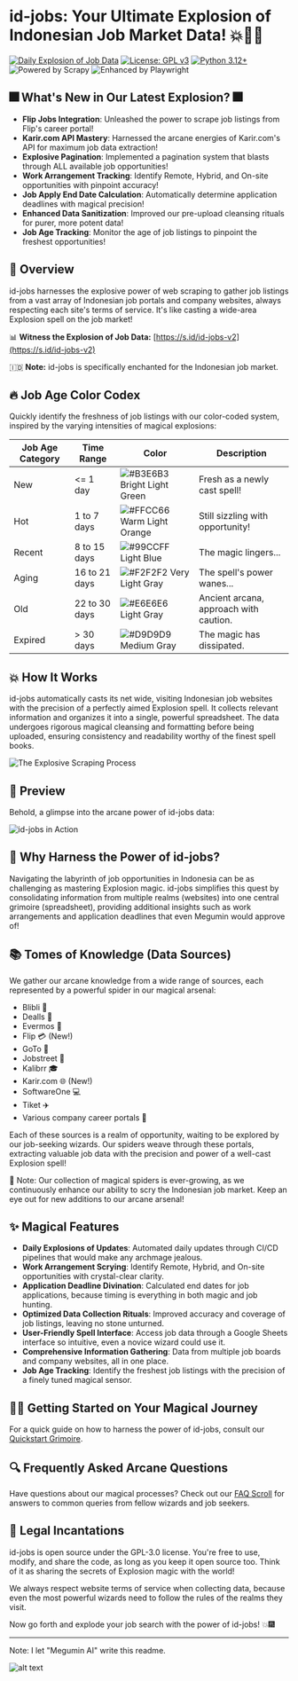 # id-jobs: Your Ultimate Explosion of Indonesian Job Market Data! 💥🧙‍♀️

[![Daily Explosion of Job Data](https://github.com/ceroberoz/id-jobs/actions/workflows/scrape.yml/badge.svg)](https://github.com/ceroberoz/id-jobs/actions/workflows/scrape.yml)
[![License: GPL v3](https://img.shields.io/badge/License-GPLv3-blue.svg)](https://www.gnu.org/licenses/gpl-3.0)
[![Python 3.12+](https://img.shields.io/badge/python-3.12+-blue.svg)](https://www.python.org/downloads/)
![Powered by Scrapy](https://img.shields.io/badge/Powered%20by-Scrapy-green.svg)
![Enhanced by Playwright](https://img.shields.io/badge/Enhanced%20by-Playwright-orange.svg)

## 🎆 What's New in Our Latest Explosion? 🎆

- **Flip Jobs Integration**: Unleashed the power to scrape job listings from Flip's career portal!
- **Karir.com API Mastery**: Harnessed the arcane energies of Karir.com's API for maximum job data extraction!
- **Explosive Pagination**: Implemented a pagination system that blasts through ALL available job opportunities!
- **Work Arrangement Tracking**: Identify Remote, Hybrid, and On-site opportunities with pinpoint accuracy!
- **Job Apply End Date Calculation**: Automatically determine application deadlines with magical precision!
- **Enhanced Data Sanitization**: Improved our pre-upload cleansing rituals for purer, more potent data!
- **Job Age Tracking**: Monitor the age of job listings to pinpoint the freshest opportunities!

## 🌋 Overview

id-jobs harnesses the explosive power of web scraping to gather job listings from a vast array of Indonesian job portals and company websites, always respecting each site's terms of service. It's like casting a wide-area Explosion spell on the job market!

📊 **Witness the Explosion of Job Data:** [https://s.id/id-jobs-v2](https://s.id/id-jobs-v2)

🇮🇩 **Note:** id-jobs is specifically enchanted for the Indonesian job market.

## 🔥 Job Age Color Codex

Quickly identify the freshness of job listings with our color-coded system, inspired by the varying intensities of magical explosions:

| Job Age Category | Time Range | Color | Description |
|------------------|------------|-------|-------------|
| New | <= 1 day | ![#B3E6B3](https://via.placeholder.com/15/B3E6B3/000000?text=+) Bright Light Green | Fresh as a newly cast spell! |
| Hot | 1 to 7 days | ![#FFCC66](https://via.placeholder.com/15/FFCC66/000000?text=+) Warm Light Orange | Still sizzling with opportunity! |
| Recent | 8 to 15 days | ![#99CCFF](https://via.placeholder.com/15/99CCFF/000000?text=+) Light Blue | The magic lingers... |
| Aging | 16 to 21 days | ![#F2F2F2](https://via.placeholder.com/15/F2F2F2/000000?text=+) Very Light Gray | The spell's power wanes... |
| Old | 22 to 30 days | ![#E6E6E6](https://via.placeholder.com/15/E6E6E6/000000?text=+) Light Gray | Ancient arcana, approach with caution. |
| Expired | > 30 days | ![#D9D9D9](https://via.placeholder.com/15/D9D9D9/000000?text=+) Medium Gray | The magic has dissipated. |

## 💥 How It Works

id-jobs automatically casts its net wide, visiting Indonesian job websites with the precision of a perfectly aimed Explosion spell. It collects relevant information and organizes it into a single, powerful spreadsheet. The data undergoes rigorous magical cleansing and formatting before being uploaded, ensuring consistency and readability worthy of the finest spell books.

![The Explosive Scraping Process](how-scraper-works.gif)

## 🔮 Preview

Behold, a glimpse into the arcane power of id-jobs data:

![id-jobs in Action](screen-capture-dev.png)

## 🚀 Why Harness the Power of id-jobs?

Navigating the labyrinth of job opportunities in Indonesia can be as challenging as mastering Explosion magic. id-jobs simplifies this quest by consolidating information from multiple realms (websites) into one central grimoire (spreadsheet), providing additional insights such as work arrangements and application deadlines that even Megumin would approve of!

## 📚 Tomes of Knowledge (Data Sources)

We gather our arcane knowledge from a wide range of sources, each represented by a powerful spider in our magical arsenal:

- Blibli 🛒
- Dealls 🤝
- Evermos 🌟
- Flip 💳 (New!)
- GoTo 🚗
- Jobstreet 💼
- Kalibrr 🎓
- Karir.com 🌐 (New!)
- SoftwareOne 💻
- Tiket ✈️
- Various company career portals 🏢

Each of these sources is a realm of opportunity, waiting to be explored by our job-seeking wizards. Our spiders weave through these portals, extracting valuable job data with the precision and power of a well-cast Explosion spell!

🔮 Note: Our collection of magical spiders is ever-growing, as we continuously enhance our ability to scry the Indonesian job market. Keep an eye out for new additions to our arcane arsenal!

## ✨ Magical Features

- **Daily Explosions of Updates**: Automated daily updates through CI/CD pipelines that would make any archmage jealous.
- **Work Arrangement Scrying**: Identify Remote, Hybrid, and On-site opportunities with crystal-clear clarity.
- **Application Deadline Divination**: Calculated end dates for job applications, because timing is everything in both magic and job hunting.
- **Optimized Data Collection Rituals**: Improved accuracy and coverage of job listings, leaving no stone unturned.
- **User-Friendly Spell Interface**: Access job data through a Google Sheets interface so intuitive, even a novice wizard could use it.
- **Comprehensive Information Gathering**: Data from multiple job boards and company websites, all in one place.
- **Job Age Tracking**: Identify the freshest job listings with the precision of a finely tuned magical sensor.

## 🧙‍♀️ Getting Started on Your Magical Journey

For a quick guide on how to harness the power of id-jobs, consult our [Quickstart Grimoire](QUICKSTART.md).

## 🔍 Frequently Asked Arcane Questions

Have questions about our magical processes? Check out our [FAQ Scroll](FAQ.md) for answers to common queries from fellow wizards and job seekers.

## 📜 Legal Incantations

id-jobs is open source under the GPL-3.0 license. You're free to use, modify, and share the code, as long as you keep it open source too. Think of it as sharing the secrets of Explosion magic with the world!

We always respect website terms of service when collecting data, because even the most powerful wizards need to follow the rules of the realms they visit.

Now go forth and explode your job search with the power of id-jobs! 💥🎆

---

Note: I let "Megumin AI" write this readme.

![alt text](megumin-victory-pose.gif)